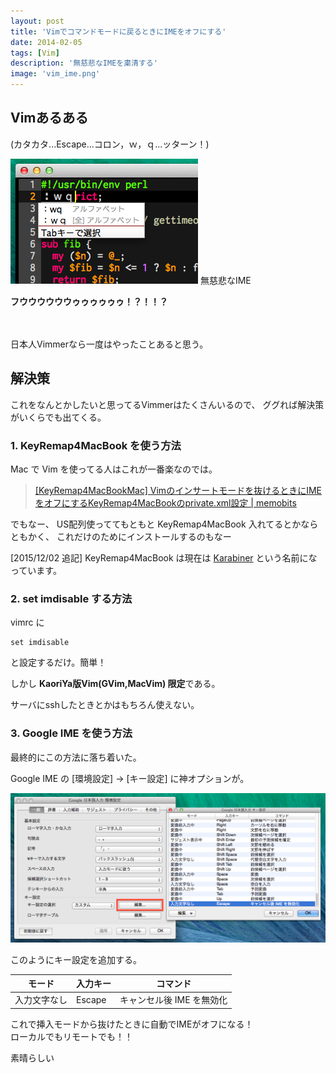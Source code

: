 ```yaml
---
layout: post
title: 'Vimでコマンドモードに戻るときにIMEをオフにする'
date: 2014-02-05
tags: [Vim]
description: '無慈悲なIMEを粛清する'
image: 'vim_ime.png'
---
```


## Vimあるある
(カタカタ...Escape...コロン，ｗ，ｑ...ッターン！)

![](/images/vim_ime.png)
無慈悲なIME

**フウウウウウウゥゥゥゥゥゥ！？！！？**

　

日本人Vimmerなら一度はやったことあると思う。

## 解決策
これをなんとかしたいと思ってるVimmerはたくさんいるので、
ググれば解決策がいくらでも出てくる。

### 1. KeyRemap4MacBook を使う方法
Mac で Vim を使ってる人はこれが一番楽なのでは。

> [\[KeyRemap4MacBookMac\] Vimのインサートモードを抜けるときにIMEをオフにするKeyRemap4MacBookのprivate.xml設定 | memobits ][memobits]

でもなー、
US配列使っててもともと KeyRemap4MacBook 入れてるとかならともかく、
これだけのためにインストールするのもなー

[2015/12/02 追記] KeyRemap4MacBook は現在は [Karabiner](https://pqrs.org/osx/karabiner/) という名前になっています。

### 2. set imdisable する方法
vimrc に

```
set imdisable
```

と設定するだけ。簡単！

しかし **KaoriYa版Vim(GVim,MacVim) 限定**である。

サーバにsshしたときとかはもちろん使えない。

### 3. Google IME を使う方法
最終的にこの方法に落ち着いた。

Google IME の [環境設定] → [キー設定] に神オプションが。

![](/images/vim_ime_setting.png)

このようにキー設定を追加する。

| モード | 入力キー | コマンド |
|---|---|---|
| 入力文字なし | Escape | キャンセル後 IME を無効化 |

これで挿入モードから抜けたときに自動でIMEがオフになる！  
ローカルでもリモートでも！！

素晴らしい

[memobits]: http://m.designbits.jp/13091710/

